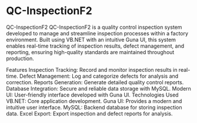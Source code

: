 # QC-InspectionF2
 
QC-InspectionF2
QC-InspectionF2 is a quality control inspection system developed to manage and streamline inspection processes within a factory environment. Built using VB.NET with an intuitive Guna UI, this system enables real-time tracking of inspection results, defect management, and reporting, ensuring high-quality standards are maintained throughout production.

Features
Inspection Tracking: Record and monitor inspection results in real-time.
Defect Management: Log and categorize defects for analysis and correction.
Reports Generation: Generate detailed quality control reports.
Database Integration: Secure and reliable data storage with MySQL.
Modern UI: User-friendly interface developed with Guna UI.
Technologies Used
VB.NET: Core application development.
Guna UI: Provides a modern and intuitive user interface.
MySQL: Backend database for storing inspection data.
Excel Export: Export inspection and defect reports for analysis.
